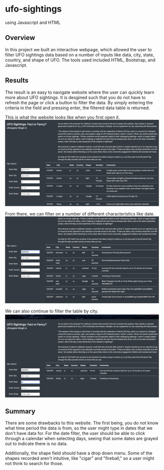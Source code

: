# ufo-sightings
using Javascript and HTML

## Overview
In this project we built an interactive webpage, which allowed the user to filter UFO sightings data based on a number of inputs like data, city, state, country, and shape of UFO. The tools used included HTML, Bootstrap, and Javascript.

## Results
The result is an easy to navigate website where the user can quickly learn more about UFO sightings. It is desgined such that you do not have to refresh the page or click a button to filter the data. By simply entering the criteria in the field and pressing enter, the filtered data table is returned. 

This is what the website looks like when you first open it. 
![unfiltered](Images/unfiltered.png)

From there, we can filter on a number of different characteristics like date.
![date](Images/date.png)

We can also continue to filter the table by city.
![city](Images/city.png)


## Summary
There are some drawbacks to this website. The first being, you do not know what time period the data is from, so the user might type in dates that we don't have data for. For the date filter, the user should be able to click through a calendar when selecting days, seeing that some dates are grayed out to indicate there is no data.

Additionally, the shape field should have a drop down menu. Some of the shapes recorded aren't intuitive, like "cigar" and "fireball," so a user might not think to search for those. 



